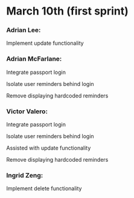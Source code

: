 # March 10th (first sprint)
### Adrian Lee:
  Implement update functionality

### Adrian McFarlane:
  Integrate passport login
  
  Isolate user reminders behind login
  
  Remove displaying hardcoded reminders
  

### Victor Valero:
  Integrate passport login
  
  Isolate user reminders behind login
  
  Assisted with update functionality
  
  Remove displaying hardcoded reminders

### Ingrid Zeng:
  Implement delete functionality
  
